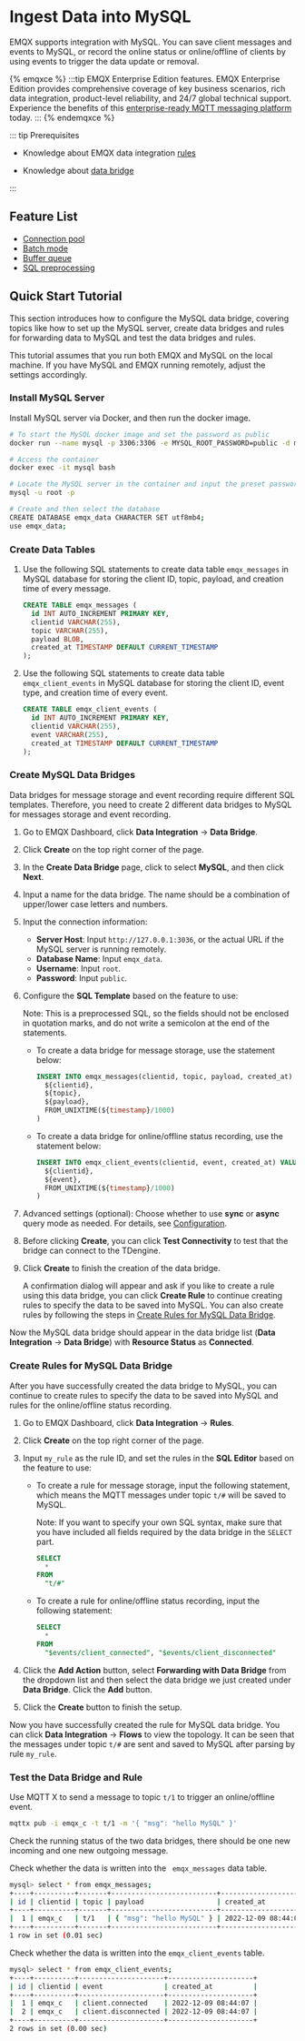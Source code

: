 # Ingest Data into MySQL

EMQX supports integration with MySQL. You can save client messages and events to MySQL, or record the online status or online/offline of clients by using events to trigger the data update or removal. 

{% emqxce %}
:::tip
EMQX Enterprise Edition features. EMQX Enterprise Edition provides comprehensive coverage of key business scenarios, rich data integration, product-level reliability, and 24/7 global technical support. Experience the benefits of this [enterprise-ready MQTT messaging platform](https://www.emqx.com/en/try?product=enterprise) today.
:::
{% endemqxce %}

::: tip Prerequisites

- Knowledge about EMQX data integration [rules](./rules.md)

- Knowledge about [data bridge](./data-bridges.md)


:::

## Feature List

- [Connection pool](./data-bridges.md#connection-pool)
- [Batch mode](./data-bridges.md#batch-mode)
- [Buffer queue](./data-bridges.md#buffer-queue)
- [SQL preprocessing](./data-bridges.md#prepared-statement)

<!-- [Configuration parameters](#Configuration) TODO 链接到配置手册对应配置章节。 -->

## Quick Start Tutorial

This section introduces how to configure the MySQL data bridge, covering topics like how to set up the MySQL server, create data bridges and rules for forwarding data to MySQL and test the data bridges and rules.

This tutorial assumes that you run both EMQX and MySQL on the local machine. If you have MySQL and EMQX running remotely, adjust the settings accordingly.

### Install MySQL Server

Install MySQL server via Docker, and then run the docker image. 

```bash
# To start the MySQL docker image and set the password as public
docker run --name mysql -p 3306:3306 -e MYSQL_ROOT_PASSWORD=public -d mysql

# Access the container
docker exec -it mysql bash

# Locate the MySQL server in the container and input the preset password
mysql -u root -p

# Create and then select the database
CREATE DATABASE emqx_data CHARACTER SET utf8mb4;
use emqx_data;
```

### Create Data Tables

1. Use the following SQL statements to create data table `emqx_messages` in MySQL database for storing the client ID, topic, payload, and creation time of every message.

   ```sql
   CREATE TABLE emqx_messages (
     id INT AUTO_INCREMENT PRIMARY KEY,
     clientid VARCHAR(255),
     topic VARCHAR(255),
     payload BLOB,
     created_at TIMESTAMP DEFAULT CURRENT_TIMESTAMP
   );
   ```

2. Use the following SQL statements to create data table `emqx_client_events` in MySQL database for storing the client ID, event type, and creation time of every event. 

   ```sql
   CREATE TABLE emqx_client_events (
     id INT AUTO_INCREMENT PRIMARY KEY,
     clientid VARCHAR(255),
     event VARCHAR(255),
     created_at TIMESTAMP DEFAULT CURRENT_TIMESTAMP
   );
   ```

### Create MySQL Data Bridges

Data bridges for message storage and event recording require different SQL templates. Therefore, you need to create 2 different data bridges to MySQL for messages storage and event recording. 

1. Go to EMQX Dashboard, click **Data Integration** -> **Data Bridge**.

2. Click **Create** on the top right corner of the page.

3. In the **Create Data Bridge** page, click to select **MySQL**, and then click **Next**.

4. Input a name for the data bridge. The name should be a combination of upper/lower case letters and numbers.

5. Input the connection information:

   - **Server Host**: Input `http://127.0.0.1:3036`, or the actual URL if the MySQL server is running remotely.
   - **Database Name**: Input `emqx_data`.
   - **Username**: Input `root`.
   - **Password**: Input `public`.

6. Configure the **SQL Template** based on the feature to use: 

   Note: This is a preprocessed SQL, so the fields should not be enclosed in quotation marks, and do not write a semicolon at the end of the statements.
   
   - To create a data bridge for message storage, use the statement below:
   
     ```sql
     INSERT INTO emqx_messages(clientid, topic, payload, created_at) VALUES(
       ${clientid},
       ${topic},
       ${payload},
       FROM_UNIXTIME(${timestamp}/1000)
     )
     ```
   
   - To create a data bridge for online/offline status recording, use the statement below:
   
     ```sql
     INSERT INTO emqx_client_events(clientid, event, created_at) VALUES (
       ${clientid},
       ${event},
       FROM_UNIXTIME(${timestamp}/1000)
     )
     ```

7. Advanced settings (optional):  Choose whether to use **sync** or **async** query mode as needed. For details, see [Configuration](./data-bridges.md).

8. Before clicking **Create**, you can click **Test Connectivity** to test that the bridge can connect to the TDengine.

9. Click **Create** to finish the creation of the data bridge.

   A confirmation dialog will appear and ask if you like to create a rule using this data bridge, you can click **Create Rule** to continue creating rules to specify the data to be saved into MySQL. You can also create rules by following the steps in [Create Rules for MySQL Data Bridge](#create-rules-for-mysql-data-bridge).

Now the MySQL data bridge should appear in the data bridge list (**Data Integration** -> **Data Bridge**) with **Resource Status** as **Connected**. 

### Create Rules for MySQL Data Bridge

After you have successfully created the data bridge to MySQL, you can continue to create rules to specify the data to be saved into MySQL and rules for the online/offline status recording. 

1. Go to EMQX Dashboard, click **Data Integration** -> **Rules**.

2. Click **Create** on the top right corner of the page.

3. Input `my_rule` as the rule ID, and set the rules in the **SQL Editor** based on the feature to use:

   - To create a rule for message storage, input the following statement, which means the MQTT messages under topic `t/#`  will be saved to MySQL.

     Note: If you want to specify your own SQL syntax, make sure that you have included all fields required by the data bridge in the `SELECT` part.

     ```sql
     SELECT 
       *
     FROM
       "t/#"
     ```

   - To create a rule for online/offline status recording, input the following statement:

     ```sql
     SELECT
       *
     FROM 
       "$events/client_connected", "$events/client_disconnected"
     ```

4. Click the **Add Action** button, select **Forwarding with Data Bridge** from the dropdown list and then select the data bridge we just created under **Data Bridge**. Click the **Add** button.
5. Click the **Create** button to finish the setup. 

Now you have successfully created the rule for MySQL data bridge. You can click **Data Integration** -> **Flows** to view the topology. It can be seen that the messages under topic `t/#`  are sent and saved to MySQL after parsing by rule  `my_rule`. 

### Test the Data Bridge and Rule

Use MQTT X  to send a message to topic  `t/1`  to trigger an online/offline event. 

```bash
mqttx pub -i emqx_c -t t/1 -m '{ "msg": "hello MySQL" }'
```

Check the running status of the two data bridges, there should be one new incoming and one new outgoing message. 

Check whether the data is written into the ` emqx_messages` data table. 

```bash
mysql> select * from emqx_messages;
+----+----------+-------+--------------------------+---------------------+
| id | clientid | topic | payload                  | created_at          |
+----+----------+-------+--------------------------+---------------------+
|  1 | emqx_c   | t/1   | { "msg": "hello MySQL" } | 2022-12-09 08:44:07 |
+----+----------+-------+--------------------------+---------------------+
1 row in set (0.01 sec)
```

Check whether the data is written into the `emqx_client_events` table.

```bash
mysql> select * from emqx_client_events;
+----+----------+---------------------+---------------------+
| id | clientid | event               | created_at          |
+----+----------+---------------------+---------------------+
|  1 | emqx_c   | client.connected    | 2022-12-09 08:44:07 |
|  2 | emqx_c   | client.disconnected | 2022-12-09 08:44:07 |
+----+----------+---------------------+---------------------+
2 rows in set (0.00 sec)
```